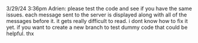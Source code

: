 3/29/24 3:36pm Adrien: please test the code and see if you have the same issues. each message sent to the server is displayed along with all of the messages before it. it gets really difficult to read. i dont know how to fix it yet. if you want to create a new branch to test dummy code that could be helpful. thx